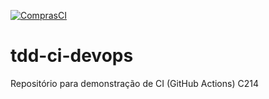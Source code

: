 [![ComprasCI](https://github.com/chrislima-inatel/tdd-ci-devops-b/actions/workflows/comprasCI.yml/badge.svg)](https://github.com/chrislima-inatel/tdd-ci-devops-b/actions/workflows/comprasCI.yml)

# tdd-ci-devops
Repositório para demonstração de CI (GitHub Actions)
C214
